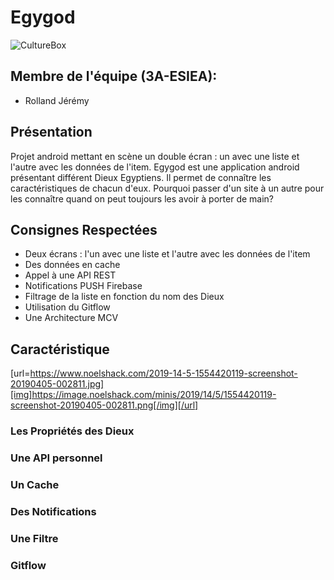 # Egygod
![CultureBox](https://culturebox.francetvinfo.fr/sites/default/files/assets/images/2018/12/maxstockfr009463.jpg)
## Membre de l'équipe (3A-ESIEA):
* Rolland Jérémy
## Présentation
Projet android mettant en scène un double écran : un avec une liste et l'autre avec les données de l'item.
Egygod est une application android présentant différent Dieux Egyptiens. Il permet de connaître les caractéristiques de chacun d'eux.
Pourquoi passer d'un site à un autre pour les connaître quand on peut toujours les avoir à porter de main?

## Consignes Respectées
* Deux écrans : l'un avec une liste et l'autre avec les données de l'item
* Des données en cache
* Appel à une API REST
* Notifications PUSH Firebase
* Filtrage de la liste en fonction du nom des Dieux
* Utilisation du Gitflow
* Une Architecture MCV

## Caractéristique
[url=https://www.noelshack.com/2019-14-5-1554420119-screenshot-20190405-002811.jpg][img]https://image.noelshack.com/minis/2019/14/5/1554420119-screenshot-20190405-002811.png[/img][/url]
### Les Propriétés des Dieux
### Une API personnel
### Un Cache
### Des Notifications
### Une Filtre
### Gitflow

## 
